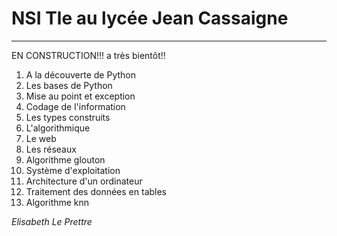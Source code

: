 # NSI Tle au lycée Jean Cassaigne
---

EN CONSTRUCTION!!! a très bientôt!!

1. A la découverte de Python
2. Les bases de Python
3. Mise au point et exception
4. Codage de l'information
5. Les types construits
6. L'algorithmique
7. Le web
8. Les réseaux
9. Algorithme glouton
10. Système d'exploitation
11. Architecture d'un ordinateur
12. Traitement des données en tables
13. Algorithme knn

*Elisabeth Le Prettre*
